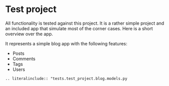 Test project
============

All functionality is tested against this project. It is a rather simple project and an included app that simulate most of the corner cases. Here is a short overview over the app.

It represents a simple blog app with the following features:

- Posts
- Comments
- Tags
- Users


```eval_rst
.. literalinclude:: "tests.test_project.blog.models.py 
```